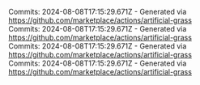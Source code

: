 Commits: 2024-08-08T17:15:29.671Z - Generated via https://github.com/marketplace/actions/artificial-grass
<br>
Commits: 2024-08-08T17:15:29.671Z - Generated via https://github.com/marketplace/actions/artificial-grass
<br>
Commits: 2024-08-08T17:15:29.671Z - Generated via https://github.com/marketplace/actions/artificial-grass
<br>
Commits: 2024-08-08T17:15:29.671Z - Generated via https://github.com/marketplace/actions/artificial-grass
<br>
